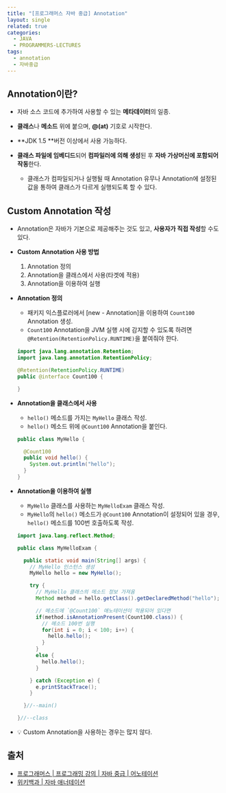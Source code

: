 ```yaml
---
title: "[프로그래머스 자바 중급] Annotation"
layout: single
related: true
categories:
  - JAVA
  - PROGRAMMERS-LECTURES
tags:
  - annotation
  - 자바중급
---
```


## Annotation이란?
- 자바 소스 코드에 추가하여 사용할 수 있는 **메타데이터**의 일종.
- **클래스**나 **메소드** 위에 붙으며, **@(at)** 기호로 시작한다.
- **JDK 1.5 **버전 이상에서 사용 가능하다.

- **클래스 파일에 임베디드**되어 **컴파일러에 의해 생성**된 후 **자바 가상머신에 포함되어 작동**한다.
  - 클래스가 컴파일되거나 실행될 때 Annotation 유무나 Annotation에 설정된 값을 통하여 클래스가 다르게 실행되도록 할 수 있다.

## Custom Annotation 작성
- Annotation은 자바가 기본으로 제공해주는 것도 있고, **사용자가 직접 작성**할 수도 있다.

- **Custom Annotation 사용 방법**
  1. Annotation 정의
  2. Annotation을 클래스에서 사용(타겟에 적용)
  3. Annotation을 이용하여 실행

- **Annotation 정의**
  - 패키지 익스플로러에서 [new - Annotation]을 이용하여 `Count100` Annotation 생성.
  - `Count100` Annotation을 JVM 실행 시에 감지할 수 있도록 하려면 `@Retention(RetentionPolicy.RUNTIME)`을 붙여줘야 한다.
  
  ```java
  import java.lang.annotation.Retention;
  import java.lang.annotation.RetentionPolicy;

  @Retention(RetentionPolicy.RUNTIME)
  public @interface Count100 {

  }
  ```
  
- **Annotation을 클래스에서 사용**
  - `hello()` 메소드를 가지는 `MyHello` 클래스 작성.
  - `hello()` 메소드 위에 `@Count100` Annotation을 붙인다.
  
  ```java
  public class MyHello {

    @Count100
    public void hello() {
      System.out.println("hello");
    }
  }
  ```
  
- **Annotation을 이용하여 실행**
  - `MyHello` 클래스를 사용하는 `MyHelloExam` 클래스 작성.
  - `MyHello`의 `hello()` 메소드가 `@Count100` Annotation이 설정되어 있을 경우, `hello()` 메소드를 100번 호출하도록 작성.

  ```java
  import java.lang.reflect.Method;

  public class MyHelloExam {

    public static void main(String[] args) {
      // MyHello 인스턴스 생성
      MyHello hello = new MyHello();

      try {
        // MyHello 클래스의 메소드 정보 가져옴
        Method method = hello.getClass().getDeclaredMethod("hello");

        // 메소드에 `@Count100` 애노테이션이 적용되어 있다면 
        if(method.isAnnotationPresent(Count100.class)) {
          // 메소드 100번 실행
          for(int i = 0; i < 100; i++) {
            hello.hello();
          }
        }
        else {
          hello.hello();
        }

      } catch (Exception e) {
        e.printStackTrace();
      }

    }//--main()

  }//--class
  ```
  
- 💡 Custom Annotation을 사용하는 경우는 많지 않다.

## 출처
- [프로그래머스 \| 프로그래밍 강의 \| 자바 중급 \| 어노테이션](https://programmers.co.kr/learn/courses/9/lessons/269)
- [위키백과 \| 자바 애너테이션](https://ko.wikipedia.org/wiki/자바_애너테이션)
